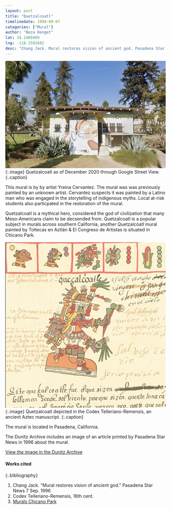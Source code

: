 ```yaml
---
layout: post
title: "Quetzalcoatl"
timelinedate: 1999-09-07
categories: ["Mural"]
author: "Beza Denget"
lat: 34.1409409
lng: -118.1501682
desc: "Chang Jack. Mural restores vision of ancient god. Pasadena Star News 7 Sep. 1996."
---
```

![Current Image](images/Quetzalcoatl.png)
   {:.image}
Quetzalcoatl as of December 2020 through Google Street View.
   {:.caption}  

This mural is by by artist Yreina Cervantez. The mural was was previously painted by an unknown artist. Cervantez suspects it was painted by a Latino man who was engaged in the storytelling of indigenous myths. Local at-risk students also particpated in the restoration of the mural.   

Quetzalcoatl is a mythical hero, considered the god of civilization that many Meso-Americans claim to be decsended from. Quetzalcoatl is a popular subject in murals across southern California, another Quetzalcóatl mural painted by Toltecas en Aztlán & El Congreso de Artistas is situated in Chicano Park.

![Quetzalcoatl in Codex Telleriano-Remensis](images/QuetzalcoatlImg.png)
   {:.image}
Quetzalcoatl depicted in the Codex Telleriano-Remensis, an ancient Aztec manuscript.
   {:.caption}  

The mural is located in Pasadena, California.

The Dunitz Archive includes an image of an article printed by Pasadena Star News in 1996 about the mural.

[View the image in the Dunitz Archive](https://visualizela.github.io/dunitzarchive/dunitzproject/obj58/)

#### Works cited

{:.bibliography}
1. Chang Jack. "Mural restores vision of ancient god." Pasadena Star News 7 Sep. 1996
2. Codex Telleriano-Remensis, 16th cent.
3. [Murals Chicano Park](http://www.chicanoparksandiego.com/murals/quetzal.html)
